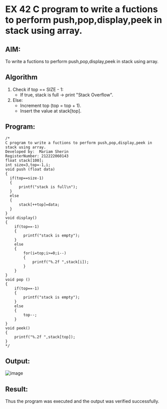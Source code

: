 # EX 42 C program to write a fuctions to perform push,pop,display,peek in stack using array.
## AIM:
To write a fuctions to perform push,pop,display,peek in stack using array.

## Algorithm
1. Check if top == SIZE - 1:
   - If true, stack is full → print "Stack Overflow".
2. Else:
   - Increment top (top = top + 1).
   - Insert the value at stack[top].


## Program:
```
/*
C program to write a fuctions to perform push,pop,display,peek in stack using array.
Developed by:  Mariam Sherin
RegisterNumber: 212222060143
float stack[100];
int size=3,top=-1,i;
void push (float data)
{
  if(top==size-1)
  {
      printf("stack is full\n");
  }
  else
  {
      stack[++top]=data;
  }
}
void display()
{
    if(top==-1)
    {
        printf("stack is empty");
    }
    else
    {
        for(i=top;i>=0;i--)
        {
            printf("%.2f ",stack[i]);
        }
    }
}
void pop ()
{
    if(top==-1)
    {
        printf("stack is empty");
    }
    else
    {
        top--;
    }
}
void peek()
{
    printf("%.2f ",stack[top]);
}
*/
```

## Output:

![image](https://github.com/user-attachments/assets/ae037200-5ea1-46f9-a61c-c20e3cd0dd95)


## Result:
Thus the program was executed and the output was verified successfully.
